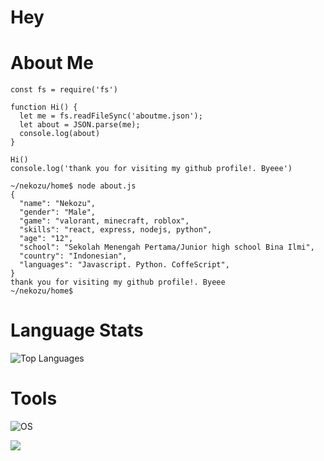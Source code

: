 # Hey

# About Me
```
const fs = require('fs')

function Hi() {
  let me = fs.readFileSync('aboutme.json');
  let about = JSON.parse(me);
  console.log(about)
}
  
Hi()
console.log('thank you for visiting my github profile!. Byeee')

~/nekozu/home$ node about.js
{
  "name": "Nekozu",
  "gender": "Male",
  "game": "valorant, minecraft, roblox",
  "skills": "react, express, nodejs, python",
  "age": "12",
  "school": "Sekolah Menengah Pertama/Junior high school Bina Ilmi",
  "country": "Indonesian",
  "languages": "Javascript. Python. CoffeScript",
}
thank you for visiting my github profile!. Byeee
~/nekozu/home$ 
```

# Language Stats
![Top Languages](https://github-readme-stats.vercel.app/api/top-langs/?username=nekozu&custom_title=Language+Stats&theme=tokyonight&hide_border=true)

# Tools
![OS](https://img.shields.io/badge/Windows-0078D6?style=for-the-badge&logo=windows&logoColor=white)
<p>
    <img src="https://img.shields.io/badge/Text%20Editor-Visual%20Studio%20Code-blue?&logo=visual%20studio%20code&logoColor=blue" />
</p>
